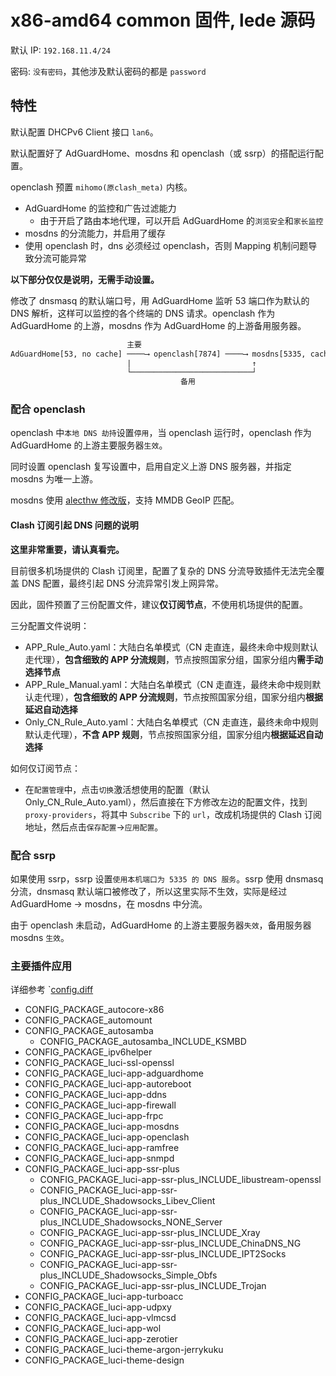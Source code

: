 # x86-amd64 common 固件, lede 源码

默认 IP: `192.168.11.4/24`

密码: `没有密码`，其他涉及默认密码的都是 `password`

## 特性

默认配置 DHCPv6 Client 接口 `lan6`。

默认配置好了 AdGuardHome、mosdns 和 openclash（或 ssrp）的搭配运行配置。

openclash 预置 `mihomo(原clash_meta)` 内核。

- AdGuardHome 的监控和广告过滤能力
  - 由于开启了路由本地代理，可以开启 AdGuardHome 的`浏览安全`和`家长监控`
- mosdns 的分流能力，并启用了缓存
- 使用 openclash 时，dns 必须经过 openclash，否则 Mapping 机制问题导致分流可能异常

**以下部分仅仅是说明，无需手动设置。**

修改了 dnsmasq 的默认端口号，用 AdGuardHome 监听 53 端口作为默认的 DNS 解析，这样可以监控的各个终端的 DNS 请求。openclash 作为 AdGuardHome 的上游，mosdns 作为 AdGuardHome 的上游备用服务器。

``` txt
                          主要
AdGuardHome[53, no cache] ────⟶ openclash[7874] ────⟶ mosdns[5335, cache]
                          |                           ↑
                          └───────────────────────────┘
                                      备用
```

### 配合 openclash

openclash 中`本地 DNS 劫持`设置`停用`，当 openclash 运行时，openclash 作为 AdGuardHome 的上游主要服务器`生效`。

同时设置 openclash 复写设置中，启用自定义上游 DNS 服务器，并指定 mosdns 为唯一上游。

mosdns 使用 [alecthw 修改版](https://github.com/alecthw/mosdns)，支持 MMDB GeoIP 匹配。

#### Clash 订阅引起 DNS 问题的说明

**这里非常重要，请认真看完。**

目前很多机场提供的 Clash 订阅里，配置了复杂的 DNS 分流导致插件无法完全覆盖 DNS 配置，最终引起 DNS 分流异常引发上网异常。

因此，固件预置了三份配置文件，建议**仅订阅节点**，不使用机场提供的配置。

三分配置文件说明：

- APP_Rule_Auto.yaml：大陆白名单模式（CN 走直连，最终未命中规则默认走代理），**包含细致的 APP 分流规则**，节点按照国家分组，国家分组内**需手动选择节点**
- APP_Rule_Manual.yaml：大陆白名单模式（CN 走直连，最终未命中规则默认走代理），**包含细致的 APP 分流规则**，节点按照国家分组，国家分组内**根据延迟自动选择**
- Only_CN_Rule_Auto.yaml：大陆白名单模式（CN 走直连，最终未命中规则默认走代理），**不含 APP 规则**，节点按照国家分组，国家分组内**根据延迟自动选择**

如何仅订阅节点：

- 在`配置管理`中，点击`切换`激活想使用的配置（默认 Only_CN_Rule_Auto.yaml），然后直接在下方修改左边的配置文件，找到 `proxy-providers`，将其中 `Subscribe` 下的 `url`，改成机场提供的 Clash 订阅地址，然后点击`保存配置`→`应用配置`。

### 配合 ssrp

如果使用 ssrp，ssrp 设置`使用本机端口为 5335 的 DNS 服务`。ssrp 使用 dnsmasq 分流，dnsmasq 默认端口被修改了，所以这里实际不生效，实际是经过 AdGuardHome → mosdns，在 mosdns 中分流。

由于 openclash 未启动，AdGuardHome 的上游主要服务器`失效`，备用服务器 mosdns `生效`。

### 主要插件应用

详细参考 `[config.diff](config.diff)

- CONFIG_PACKAGE_autocore-x86
- CONFIG_PACKAGE_automount
- CONFIG_PACKAGE_autosamba
  - CONFIG_PACKAGE_autosamba_INCLUDE_KSMBD
- CONFIG_PACKAGE_ipv6helper
- CONFIG_PACKAGE_luci-ssl-openssl
- CONFIG_PACKAGE_luci-app-adguardhome
- CONFIG_PACKAGE_luci-app-autoreboot
- CONFIG_PACKAGE_luci-app-ddns
- CONFIG_PACKAGE_luci-app-firewall
- CONFIG_PACKAGE_luci-app-frpc
- CONFIG_PACKAGE_luci-app-mosdns
- CONFIG_PACKAGE_luci-app-openclash
- CONFIG_PACKAGE_luci-app-ramfree
- CONFIG_PACKAGE_luci-app-snmpd
- CONFIG_PACKAGE_luci-app-ssr-plus
  - CONFIG_PACKAGE_luci-app-ssr-plus_INCLUDE_libustream-openssl
  - CONFIG_PACKAGE_luci-app-ssr-plus_INCLUDE_Shadowsocks_Libev_Client
  - CONFIG_PACKAGE_luci-app-ssr-plus_INCLUDE_Shadowsocks_NONE_Server
  - CONFIG_PACKAGE_luci-app-ssr-plus_INCLUDE_Xray
  - CONFIG_PACKAGE_luci-app-ssr-plus_INCLUDE_ChinaDNS_NG
  - CONFIG_PACKAGE_luci-app-ssr-plus_INCLUDE_IPT2Socks
  - CONFIG_PACKAGE_luci-app-ssr-plus_INCLUDE_Shadowsocks_Simple_Obfs
  - CONFIG_PACKAGE_luci-app-ssr-plus_INCLUDE_Trojan
- CONFIG_PACKAGE_luci-app-turboacc
- CONFIG_PACKAGE_luci-app-udpxy
- CONFIG_PACKAGE_luci-app-vlmcsd
- CONFIG_PACKAGE_luci-app-wol
- CONFIG_PACKAGE_luci-app-zerotier
- CONFIG_PACKAGE_luci-theme-argon-jerrykuku
- CONFIG_PACKAGE_luci-theme-design
